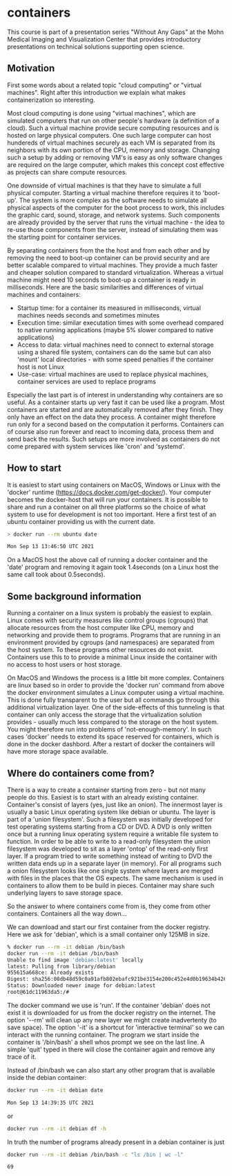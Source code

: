 # containers

This course is part of a presentation series "Without Any Gaps" at the Mohn Medical Imaging and Visualization Center that provides introductory presentations on technical solutions supporting open science.

## Motivation

First some words about a related topic "cloud computing" or "virtual machines". Right after this introduction we explain what makes containerization so interesting.

Most cloud computing is done using "virtual machines", which are simulated computers that run on other people's hardware (a definition of a cloud). Such a virtual machine provide secure computing resources and is hosted on large physical computers. One such large computer can host hundereds of virtual machines securely as each VM is separated from its neighbors with its own portion of the CPU, memory and storage. Changing such a setup by adding or removing VM's is easy as only software changes are required on the large computer, which makes this concept cost effective as projects can share compute resources.

One downside of virtual machines is that they have to simulate a full physical computer. Starting a virtual machine therefore requires it to 'boot-up'. The system is more complex as the software needs to simulate all physical aspects of the computer for the boot process to work, this includes the graphic card, sound, storage, and network systems. Such components are already provided by the server that runs the virtual machine - the idea to re-use those components from the server, instead of simulating them was the starting point for container services.

By separating containers from the the host and from each other and by removing the need to boot-up container can be provid security and are better scalable
compared to virtual machines. They provide a much faster and cheaper solution compared to standard virtualization. Whereas a virtual machine might need 10 seconds to boot-up a container is ready in milliseconds. Here are the basic similarities and differences of virtual machines and containers:

- Startup time: for a container its measured in milliseconds, virtual machines needs seconds and sometimes minutes
- Execution time: similar executation times with some overhead compared to native running applications (maybe 5% slower compared to native applications)
- Access to data: virtual machines need to connect to external storage using a shared file system, containers can do the same but can also 'mount' local directories - with some speed penalties if the container host is not Linux
- Use-case: virtual machines are used to replace physical machines, container services are used to replace programs

Especially the last part is of interest in understanding why containers are so useful. As a container starts up very fast it can be used like a program. Most containers are started and are automatically removed after they finish. They only have an effect on the data they process. A container might therefore run only for a second based on the computation it performs. Containers can of course also run forever and react to incoming data, process them and send back the results. Such setups are more involved as containers do not come prepared with system services like 'cron' and 'systemd'.


## How to start

It is easiest to start using containers on MacOS, Windows or Linux with the 'docker' runtime (https://docs.docker.com/get-docker/). Your computer becomes the docker-host that will run your containers. It is possible to share and run a container on all three platforms so the choice of what system to use for development is not too important. Here a first test of an ubuntu container providing us with the current date.

```bash
> docker run --rm ubuntu date

Mon Sep 13 13:46:50 UTC 2021
```

On a MacOS host the above call of running a docker container and the 'date' program and removing it again took 1.4seconds (on a Linux host the same call took about 0.5seconds).

## Some background information

Running a container on a linux system is probably the easiest to explain. Linux comes with security measures like control groups (cgroups) that allocate resources from the host computer like CPU, memory and networking and provide them to programs. Programs that are running in an environment provided by cgroups (and namespaces) are separated from the host system. To these programs other resources do not exist. Containers use this to to provide a minimal Linux inside the container with no access to host users or host storage.

On MacOS and Windows the process is a little bit more complex. Containers are linux based so in order to provide the 'docker run' command from above the docker environment simulates a Linux computer using a virtual machine. This is done fully transparent to the user but all commands go through this additional virtualization layer. One of the side-effects of this tunneling is that container can only access the storage that the virtualization solution provides - usually much less compared to the storage on the host system. You might therefore run into problems of 'not-enough-memory'. In such cases 'docker' needs to extend its space reserved for containers, which is done in the docker dashbord. After a restart of docker the containers will have more storage space available.

## Where do containers come from?

There is a way to create a container starting from zero - but not many people do this. Easiest is to start with an already existing container. Container's consist of layers (yes, just like an onion). The innermost layer is usually a basic Linux operating system like debian or ubuntu. The layer is part of a 'union filesystem'. Such a filesystem was initially developed for test operating systems starting from a CD or DVD. A DVD is only written once but a running linux operating system require a writable file system to function. In order to be able to write to a read-only filesystem the union filesystem was developed to sit as a layer 'ontop' of the read-only first layer. If a program tried to write something instead of writing to DVD the written data ends up in a separate layer (in memory). For all programs such a onion filesystem looks like one single system where layers are merged with files in the places that the OS expects. The same mechanism is used in containers to allow them to be build in pieces. Container may share such underlying layers to save storage space. 

So the answer to where containers come from is, they come from other containers. Containers all the way down...

We can download and start our first container from the docker registry. Here we ask for 'debian', which is a small container only 125MB in size.

```bash
% docker run --rm -it debian /bin/bash 
docker run --rm -it debian /bin/bash 
Unable to find image 'debian:latest' locally
latest: Pulling from library/debian
955615a668ce: Already exists 
Digest: sha256:08db48d59c0a91afb802ebafc921be3154e200c452e4d0b19634b426b03e0e25
Status: Downloaded newer image for debian:latest
root@61dc11963da5:/# 
```

The docker command we use is 'run'. If the container 'debian' does not exist it is downloaded for us from the docker registry on the internet. The option '--rm' will clean up any new layer we might create inadvertenty (to save space). The option '-it' is a shortcut for 'interactive terminal' so we can interact with the running container. The program we start inside the container is '/bin/bash' a shell whos prompt we see on the last line. A simple 'quit' typed in there will close the container again and remove any trace of it.

Instead of /bin/bash we can also start any other program that is available inside the debian container:

```bash
docker run --rm -it debian date

Mon Sep 13 14:39:35 UTC 2021
```

or

```bash
docker run --rm -it debian df -h
```

In truth the number of programs already present in a debian container is just

```bash
docker run --rm -it debian /bin/bash -c "ls /bin | wc -l"

69
```

